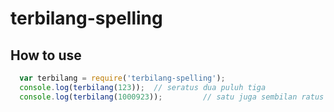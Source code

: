 # terbilang-spelling
## How to use
```js
  var terbilang = require('terbilang-spelling');
  console.log(terbilang(123));  // seratus dua puluh tiga
  console.log(terbilang(1000923));         // satu juga sembilan ratus dua puluh tiga
```
